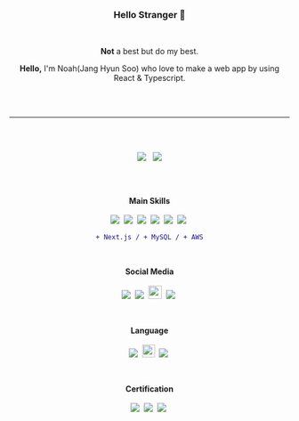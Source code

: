 
<br/>

### <div align="center">Hello Stranger 👋 </div>

<br/>

<div align="center">

**Not** a best but do my best.

**Hello,** I'm Noah(Jang Hyun Soo) who love to make a web app by using React & Typescript.
  
</div>

<br/><br/>

---


<br/><br/>


<div align="center">
<img align="top" src="https://github-readme-stats.vercel.app/api?username=noah071610&show_icons=true&hide_border=true" /> &nbsp;
<img align="top" src="https://github-readme-stats.vercel.app/api/top-langs/?username=noah071610&layout=compact&hide_border=true"/>
</div>

<br/><br/>

<div align="center">
	
**Main Skills** <br/><br/>
<img src="https://img.shields.io/badge/HTML5-E34F26?style=flat&logo=HTML5&logoColor=white"/>&nbsp;
<img src="https://img.shields.io/badge/CSS3-1572B6?style=flat&logo=CSS3&logoColor=white"/>&nbsp; 
<img src="https://img.shields.io/badge/JavaScript-F7DF1E?style=flat&logo=JavaScript&logoColor=white"/>&nbsp;
<img src="https://img.shields.io/badge/TypeScript-3178C6?style=flat&logo=TypeScript&logoColor=white"/>&nbsp;
<img src="https://img.shields.io/badge/React-61DAFB?style=flat&logo=React&logoColor=white"/>&nbsp;
<img src="https://img.shields.io/badge/Node.js-339933?style=flat&logo=node-dot-js&logoColor=white"/>&nbsp;

```diff
+ Next.js / + MySQL / + AWS
```
	
<br/>
	
**Social Media** <br/><br/> <a href="https://github.com/noah071610" target="_blank"><img src="https://image.flaticon.com/icons/png/24/25/25657.png"/></a>&nbsp;
  <a href="https://www.instagram.com/salmonchobab" target="_blank"><img src="https://image.flaticon.com/icons/png/24/1409/1409946.png"/></a>&nbsp;
  <a href="https://velog.io/@noah071610" target="_blank"><img width="24px" src="https://api.faviconkit.com/velog.io/144"/></a>&nbsp;
  <a href="noah071610@naver.com"><img src="https://image.flaticon.com/icons/png/24/552/552486.png"/></a>&nbsp;
	
<br/>
	
**Language** <br/><br/> <img src="https://image.flaticon.com/icons/png/24/197/197582.png" />&nbsp;
<img width="23" src="https://image.flaticon.com/icons/png/24/197/197484.png" />&nbsp;
<img src="https://image.flaticon.com/icons/png/24/197/197604.png" />&nbsp;
	
<br/>
	
**Certification** <br/><br/>
<img src="https://img.shields.io/badge/English_Interpreter-1572B6?style=flat"/>&nbsp;
<img src="https://img.shields.io/badge/Japanese_Interpreter-E34F26?style=flat"/>&nbsp;
<img src="https://img.shields.io/badge/Engineer_Information-000000?style=flat"/>&nbsp;

</div>
<br/><br/>

